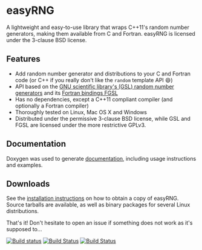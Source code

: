# easyRNG

A lightweight and easy-to-use library that wraps C++11's random number generators, making them available from C and Fortran.
easyRNG is licensed under the 3-clause BSD license.

## Features

* Add random number generator and distributions to your C and Fortran code (or C++ if you really don't like the `random` template API :smile:)
* API based on the [GNU scientific library's (GSL) random number generators](https://www.gnu.org/software/gsl/) and its [Fortran bindings FGSL](http://www.lrz.de/services/software/mathematik/gsl/fortran/)
* Has no dependencies, except a C++11 compliant compiler (and optionally a Fortran compiler)
* Thoroughly tested on Linux, Mac OS X and Windows
* Distributed under the permissive 3-clause BSD license, while GSL and FGSL are licensed under the more restrictive GPLv3.

## Documentation

Doxygen was used to generate [documentation](https://tschoonj.github.io/easyRNG), including usage instructions and examples.

## Downloads

See the [installation instructions](https://tschoonj.github.io/easyRNG/installation_instructions.html) on how to obtain a copy of easyRNG. Source tarballs are available, as well as binary packages for several Linux distributions.

That's it! Don't hesitate to open an issue if something does not work as it's supposed to...




[![Build status](https://ci.appveyor.com/api/projects/status/q3aj9obkyswj2smv?svg=true)](https://ci.appveyor.com/project/tschoonj/easyrng)  [![Build Status](https://travis-ci.org/tschoonj/easyRNG.svg?branch=master)](https://travis-ci.org/tschoonj/easyRNG) [![Build Status](https://dev.azure.com/TomSchoonjans/easyRNG/_apis/build/status/Azure%20Pipelines?branchName=master)](https://dev.azure.com/TomSchoonjans/easyRNG/_build/latest?definitionId=2&branchName=master)

